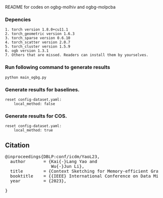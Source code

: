 README for codes on ogbg-molhiv and ogbg-molpcba

### Depencies
    1. torch version 1.8.0+cu11.1
    2. torch_geometric version 1.6.3
    3. torch_sparse version 0.6.10
    4. torch_scatter version 2.0.7
    5. torch_cluster version 1.5.9
    6. ogb version 1.3.1
    7. Others that are missed. Readers can install them by yourselves.

### Run following command to generate results
	python main_ogbg.py


### Generate results for baselines.
	reset config-dataset.yaml:
		local_method: false

### Generate results for COS.
	reset config-dataset.yaml:
		local_method: true

## Citation
<pre>
@inproceedings{DBLP:conf/icdm/YaoL23,
  author       = {Kai{-}Lang Yao and
                  Wu{-}Jun Li},
  title        = {Context Sketching for Memory-efficient Graph Representation Learning},
  booktitle    = {{IEEE} International Conference on Data Mining},
  year         = {2023},

}
</pre>

